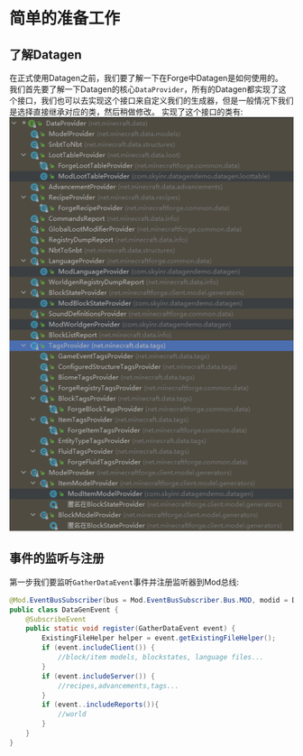 # 简单的准备工作
## 了解Datagen
在正式使用Datagen之前，我们要了解一下在Forge中Datagen是如何使用的。\
我们首先要了解一下Datagen的核心`DataProvider`，所有的Datagen都实现了这个接口，我们也可以去实现这个接口来自定义我们的生成器，但是一般情况下我们是选择直接继承对应的类，然后稍做修改。
实现了这个接口的类有:\
![DataGenAll](image/DataGenAll.png)
## 事件的监听与注册
第一步我们要监听`GatherDataEvent`事件并注册监听器到Mod总线:
```Java
@Mod.EventBusSubscriber(bus = Mod.EventBusSubscriber.Bus.MOD, modid = DataGenDemo.MODID)
public class DataGenEvent {
    @SubscribeEvent
    public static void register(GatherDataEvent event) {
        ExistingFileHelper helper = event.getExistingFileHelper();
        if (event.includeClient()) {
            //block/item models, blockstates, language files...
        }
        if (event.includeServer()) {
            //recipes,advancements,tags...
        }
        if (event..includeReports()){
            //world
        }
    }
}
```
